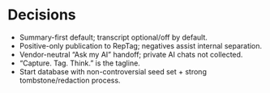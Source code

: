 # Decisions
- Summary-first default; transcript optional/off by default.
- Positive-only publication to RepTag; negatives assist internal separation.
- Vendor-neutral “Ask my AI” handoff; private AI chats not collected.
- “Capture. Tag. Think.” is the tagline.
- Start database with non-controversial seed set + strong tombstone/redaction process.

